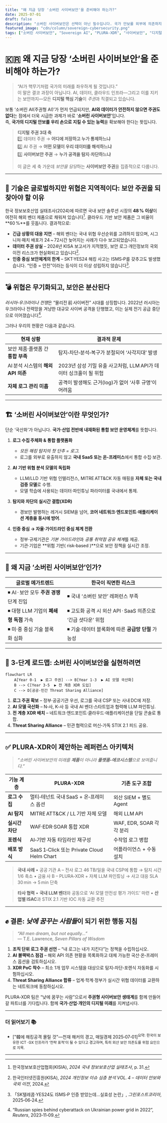 ```yaml
---
title: "왜 지금 당장 '소버린 사이버보안'을 준비해야 하는가?"
date: 2025-07-01
draft: false
description: "소버린 사이버보안은 선택이 아닌 필수입니다. 국가 안보를 외부에 의존하지 않고 우리 스스로 지켜야 합니다."
featured_image: "cdn/column/sovereign-cybersecurity.png"
tags: ["소버린 사이버보안", "Sovereign AI", "PLURA-XDR", "사이버보안", "디지털 주권", "AI 보안"]
---
```


# 🇰🇷 왜 지금 당장 ‘**소버린 사이버보안**’을 준비해야 하는가?

> “AI가 핵무기처럼 국가의 미래를 좌우하게 될 것입니다.”  
> 이 말은 결코 과장이 아닙니다. AI, 데이터, 클라우드 인프라—그리고 이를 지키는 보안까지—모든 **디지털 핵심 기술**이 *주권*과 직결되고 있습니다.

보통 ‘소버린 AI(주권형 AI)’가 먼저 언급되지만, **AI와 데이터가 안전하지 않으면 주권도 없다**는 점에서 더욱 시급한 과제가 바로 ‘**소버린 사이버보안**’입니다.  
즉, **국가의 디지털 안보를 우리 손으로 지킬 수 있는 능력**을 확보해야 한다는 뜻입니다.

> **디지털 주권 3대 축**  
> 1️⃣ 데이터 주권 → **어디에 저장하고 누가 통제하느냐**  
> 2️⃣ AI 주권 → **어떤 모델이 우리 데이터를 해석하느냐**  
> 3️⃣ **사이버보안 주권** → **누가 공격을 탐지·차단하느냐**  
>   
> 이 글은 세 축 가운데 *보안을 담당*하는 **사이버보안 주권**을 집중적으로 다룹니다.

---

## 🧠 기술은 글로벌하지만 위협은 지역적이다: **보안 주권을 되찾아야 할 이유**

한국 정보보호산업 실태조사(2024)에 따르면 국내 보안 솔루션 시장의 **48 % 이상**이 여전히 해외 벤더 제품으로 채워져 있습니다[^1]. 클라우드 기반 보안 제품은 그 비율이 **60 %**를 웃돕니다. 결과적으로:

* **긴급 상황의 대응 지연** – 해외 벤더는 국내 위협 우선순위를 고려하지 않으며, 시그니처·패치 배포가 24 ~ 72시간 늦어지는 사례가 다수 보고되었습니다.  
* **데이터 주권 상실** – 2024년 KISA 보고서가 지적했듯, 보안 로그·개인정보의 국외 이전 리스크가 현실화되고 있습니다[^2].  
* **인증 중심 보안체계의 한계** – SKT·YES24 해킹 사고는 ISMS‑P를 갖추고도 발생했습니다. “인증 = 안전”이라는 등식이 더 이상 성립하지 않습니다[^3].

---

## 💣 위협은 무기화되고, 보안은 분산된다

*러시아‑우크라이나 전쟁*은 “물리전 前 사이버전” 시대를 상징합니다. 2022년 러시아는 우크라이나 전력망을 겨냥한 대규모 사이버 공격을 단행했고, 이는 실제 전기 공급 중단으로 이어졌습니다[^4].

그러나 우리의 현황은 다음과 같습니다.

| 현재 상황 | 결과적 문제 |
|-----------|------------|
| 보안 제품·플랫폼 간 **통합 부족** | 탐지‑차단‑분석‑복구가 분절되어 ‘사각지대’ 발생 |
| AI 분석 시스템의 **해외 API 의존** | 2023년 삼성 기밀 유출 사고처럼, LLM API가 데이터 싱크홀이 될 위험 |
| **자체 로그 관리 미흡** | 공격이 발생해도 근거(log)가 없어 ‘사후 규명’이 어려움 |

---

## 🏗️ ‘소버린 사이버보안’이란 무엇인가?

단순 ‘국산화’가 아닙니다. **국가·산업 전반에 내재화된 통합 보안 운영체계**를 뜻합니다.

1. **로그 수집 주체화 & 통합 플랫폼화**  
   * *모든 해킹 탐지의 첫 단추 = 로그.*  
   * 로그를 외부로 유출하지 않고 **국내 SaaS 또는 온‑프레미스**에서 통합 수집·보관.  

2. **AI 기반 위협 분석 모델의 독립화**  
   * LLM/LLD 기반 위협 인텔리전스, MITRE ATT&CK 자동 매핑을 **자체 또는 국내 검증 모델**로 수행.  
   * 모델 학습에 사용되는 데이터·파인튜닝 파라미터를 국내에서 통제.  

3. **탐지와 차단의 실시간 결합(XDR)**  
   * 경보만 발행하는 레거시 SIEM을 넘어, **코어 네트워크·엔드포인트·애플리케이션 계층을 동시에 방어**.  

4. **인증 중심 → 자율·가이드라인 중심 체계 전환**  
   * 정부·규제기관은 *기본 가이드라인*과 *공통 취약점 공유 체계*를 제공.  
   * 기관·기업은 **위험 기반( risk‑based )**으로 보안 정책을 실시간 조정.  

---

## 💬 왜 지금 ‘소버린 사이버보안’인가?

| 글로벌 메가트렌드 | 한국이 직면한 리스크 |
|------------------|---------------------|
| ◾️ AI · 보안 모두 **주권 경쟁** 단계 진입 | ◾️ 국내 ‘소버린 보안’ 레퍼런스 부족 |
| ◾️ 대형 LLM 기업의 **폐쇄형 독점** 가속 | ◾️ 고도화 공격 시 외산 API · SaaS 의존으로 ‘긴급 셧다운’ 위험 |
| ◾️ 미·중 중심 기술 블록화 심화 | ◾️ 기술·데이터 블록화에 따른 **공급망 단절** 가능성 |

---

## 🚀 3‑단계 로드맵: 소버린 사이버보안을 실현하려면

```mermaid
flowchart LR
    A[Year 0‑1  ▶ 로그 주권] --> B[Year 1‑3  ▶ AI 모델 국산화]
    B --> C[Year 3‑5  ▶ 전 계층 XDR 도입]
    C --> D[공공‑민간 Threat Sharing Alliance]
````

1. **로그 주권 확보** – 정부·공공기관 우선, 로그를 국내 CSP 또는 사내 DC에 저장.
2. **AI 모델 국산화** – N‑사, K‑사 등 국내 AI 벤더·스타트업과 협력해 LLM 파인튜닝.
3. **전 계층 XDR 배치** – 네트워크·엔드포인트·클라우드·애플리케이션을 단일 콘솔로 통합.
4. **Threat Sharing Alliance** – 민관 협력으로 머신‑가독 STIX 2.1 피드 공유.

---

## ✅ PLURA‑XDR이 제안하는 **레퍼런스 아키텍처**

> *“소버린 사이버보안의 미래를 **제품**이 아니라 **플랫폼‑에코시스템**으로 보여줍니다.”*

| 기능 계층      | PLURA-XDR                                | 기존 도구 조합             |
| ---------- | ---------------------------------------- | -------------------- |
| **로그 수집**  | 멀티‑테넌트 국내 SaaS + 온‑프레미스 옵션               | 외산 SIEM + 별도 Agent   |
| **AI 탐지**  | MITRE ATT\&CK / LL 기반 자체 모델              | 해외 LLM API           |
| **실시간 차단** | WAF·EDR·SOAR 통합 XDR                      | WAF, EDR, SOAR 각각 분리 |
| **포렌식**    | AI‑기반 자동 타임라인 재구성                        | 수작업 로그 병합            |
| **배포 방식**  | SaaS 1‑Click 또는 Private Cloud Helm Chart | 어플라이언스 + 수동 설치       |

> **국내 사례**
> • 공공 기관 A – 전사 로그 46 TB/일을 국내 CSP에 통합 → 탐지 시간 1/6 축소
> • 금융 사 B – PLURA‑XDR + 자체 LLM 파인튜닝 → 사고 대응 SLA 30 min → 5 min 단축

> **타사 협력**
> • **국내 LLM 벤더**와 공동으로 ‘AI 모델 안전성 평가 가이드’ 마련
> • **산업별 ISAC**과 STIX 2.1 기반 IOC 자동 교환 추진

---

## ✊ 결론: *낮에 꿈꾸는 사람들*이 되기 위한 행동 지침

> *“All men dream, but not equally…”*
> — T.E. Lawrence, *Seven Pillars of Wisdom*

1. **조직 단위 로그 주권 선언** – “내 로그는 내가 지킨다”는 정책을 수립하십시오.
2. **AI 블랙박스 점검** – 해외 API 의존 현황을 목록화하고 대체 가능한 국산·온‑프레미스 옵션을 검토하십시오.
3. **XDR PoC 착수** – 최소 1개 업무 시스템을 대상으로 탐지‑차단‑포렌식 자동화를 시험하십시오.
4. **Threat Sharing Alliance 합류** – 업계·학계·정부가 실시간 위협 데이터를 교환하는 네트워크에 동참하십시오.

PLURA‑XDR 팀은 “낮에 꿈꾸는 사람”으로서 **주권형 사이버보안 생태계**를 함께 만들어 갈 파트너를 기다립니다. 함께 **국가·산업·개인의 디지털 미래**를 지켜냅시다.

---

### 더 읽어보기 📚

* \["韓에 해킹공격 몰릴 것"—천재 해커의 경고, 매일경제 2025‑07‑01]<sup>요약: 한국이 보유한 ICT · GX 인프라가 ‘전략 표적’이 될 수 있다고 경고하며, 특히 외산 보안 의존도를 위험 요인으로 지목.</sup>

---

[^1]: 한국정보보호산업협회(KISIA), *2024 국내 정보보호산업 실태조사*, p. 31.

[^2]: 한국인터넷진흥원(KISA), *2024 개인정보 이슈 심층 분석 VOL. 4 – 데이터 안보와 국외 이전*, 2024.

[^3]: 「SK텔레콤·YES24도 ISMS‑P 인증 받았는데…실효성 논란」, *그린포스트코리아*, 2025‑06‑24.

[^4]: “Russian spies behind cyberattack on Ukrainian power grid in 2022”, *Reuters*, 2023‑11‑09.
